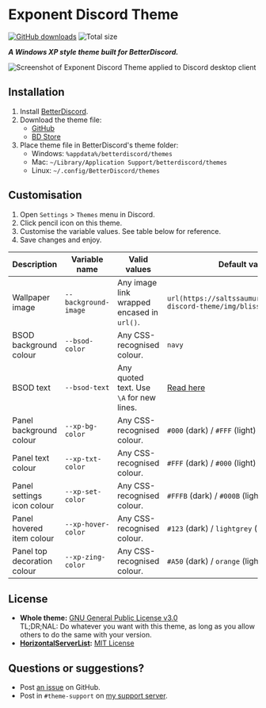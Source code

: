# Exponent Discord Theme
[![GitHub downloads](https://img.shields.io/github/downloads/saltssaumure/xp-discord-theme/total?color=purple&label=GitHub%20downloads&style=flat-square)](https://github.com/Saltssaumure/xp-discord-theme/releases/latest "Latest release")
![Total size](https://img.shields.io/github/repo-size/saltssaumure/xp-discord-theme?style=flat-square "Total size")

***A Windows XP style theme built for BetterDiscord.***

![Screenshot of Exponent Discord Theme applied to Discord desktop client](https://user-images.githubusercontent.com/29710355/200100486-a816673f-1b8d-4739-a9c6-b8fb14bd67b5.png)

## Installation
1. Install [BetterDiscord](https://betterdiscord.app/).
2. Download the theme file:
    - [GitHub](https://github.com/Saltssaumure/xp-discord-theme/releases/latest)
    - [BD Store](https://betterdiscord.app/theme/Exponent)
3. Place theme file in BetterDiscord's theme folder:
    - Windows: `%appdata%/betterdiscord/themes`
    - Mac: `~/Library/Application Support/betterdiscord/themes`
    - Linux: `~/.config/BetterDiscord/themes`
    
## Customisation
1. Open `Settings` > `Themes` menu in Discord.
2. Click pencil icon on this theme.
3. Customise the variable values. See table below for reference.
4. Save changes and enjoy.

| Description                 | Variable name        | Valid values                               | Default value                                                                           |
|-----------------------------|----------------------|--------------------------------------------|-----------------------------------------------------------------------------------------|
| Wallpaper  image            | `--background-image` | Any image link wrapped encased in `url()`. | `url(https://saltssaumure.github.io/xp-discord-theme/img/bliss.jpg)`                    |
| BSOD background colour      | `--bsod-color`       | Any CSS-recognised colour.                 | `navy`                                                                                  |
| BSOD text                   | `--bsod-text`        | Any quoted text. Use `\A` for new lines.   | [Read here](https://github.com/Saltssaumure/xp-discord-theme/blob/main/scss/_bsod.scss) |
| Panel background colour     | `--xp-bg-color`      | Any CSS-recognised colour.                 | `#000` (dark) / `#FFF` (light)                                                          |
| Panel text colour           | `--xp-txt-color`     | Any CSS-recognised colour.                 | `#FFF` (dark) / `#000` (light)                                                          |
| Panel settings icon colour  | `--xp-set-color`     | Any CSS-recognised colour.                 | `#FFFB` (dark) / `#000B` (light)                                                        |
| Panel hovered item colour   | `--xp-hover-color`   | Any CSS-recognised colour.                 | `#123` (dark) / `lightgrey` (light)                                                     |
| Panel top decoration colour | `--xp-zing-color`    | Any CSS-recognised colour.                 | `#A50` (dark) / `orange` (light)                                                        |

## License
- **Whole theme:** [GNU General Public License v3.0](https://github.com/Saltssaumure/xp-discord-theme/blob/main/LICENSE)  
<span title="Too long; didn't read; not a lawyer">TL;DR;NAL</span>: Do whatever you want with this theme, as long as you allow others to do the same with your version.
- **[HorizontalServerList](https://github.com/DiscordStyles/HorizontalServerList):** [MIT License](https://github.com/DiscordStyles/HorizontalServerList/blob/master/LICENSE.md)

## Questions or suggestions?
- Post [an issue](https://github.com/Saltssaumure/xp-discord-theme/issues) on GitHub.
- Post in `#theme-support` on [my support server](https://discord.gg/uy8nKQVatp).
